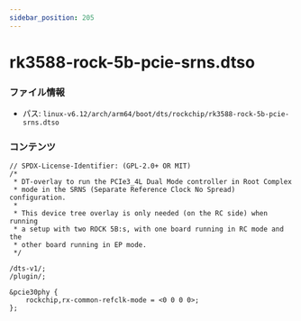 ```yaml
---
sidebar_position: 205
---
```

# rk3588-rock-5b-pcie-srns.dtso

### ファイル情報

- パス: `linux-v6.12/arch/arm64/boot/dts/rockchip/rk3588-rock-5b-pcie-srns.dtso`

### コンテンツ

```dtso
// SPDX-License-Identifier: (GPL-2.0+ OR MIT)
/*
 * DT-overlay to run the PCIe3_4L Dual Mode controller in Root Complex
 * mode in the SRNS (Separate Reference Clock No Spread) configuration.
 *
 * This device tree overlay is only needed (on the RC side) when running
 * a setup with two ROCK 5B:s, with one board running in RC mode and the
 * other board running in EP mode.
 */

/dts-v1/;
/plugin/;

&pcie30phy {
	rockchip,rx-common-refclk-mode = <0 0 0 0>;
};

```
